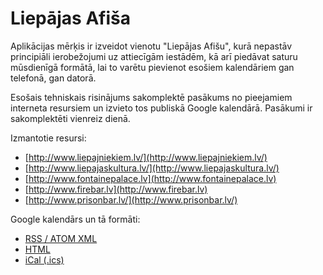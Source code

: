 Liepājas Afiša
====================

Aplikācijas mērķis ir izveidot vienotu "Liepājas Afišu", kurā nepastāv principiāli ierobežojumi uz attiecīgām iestādēm, kā arī piedāvat saturu mūsdienīgā formātā, lai to varētu pievienot esošiem kalendāriem gan telefonā, gan datorā.

Esošais tehniskais risinājums sakomplektē pasākums no pieejamiem interneta resursiem un izvieto tos publiskā Google kalendārā. 
Pasākumi ir sakomplektēti vienreiz dienā.

Izmantotie resursi:

* [http://www.liepajniekiem.lv/](http://www.liepajniekiem.lv/)
* [http://www.liepajaskultura.lv/](http://www.liepajaskultura.lv/)
* [http://www.fontainepalace.lv](http://www.fontainepalace.lv)
* [http://www.firebar.lv](http://www.firebar.lv)
* [http://www.prisonbar.lv/](http://www.prisonbar.lv/)

Google kalendārs un tā formāti:

* [RSS / ATOM XML](https://www.google.com/calendar/feeds/ti4vrdkemltgquavtjlg07gi1g%40group.calendar.google.com/public/basic)
* [HTML](https://www.google.com/calendar/embed?src=ti4vrdkemltgquavtjlg07gi1g%40group.calendar.google.com&ctz=Europe/Riga)
* [iCal (.ics)](https://www.google.com/calendar/ical/ti4vrdkemltgquavtjlg07gi1g%40group.calendar.google.com/public/basic.ics)



